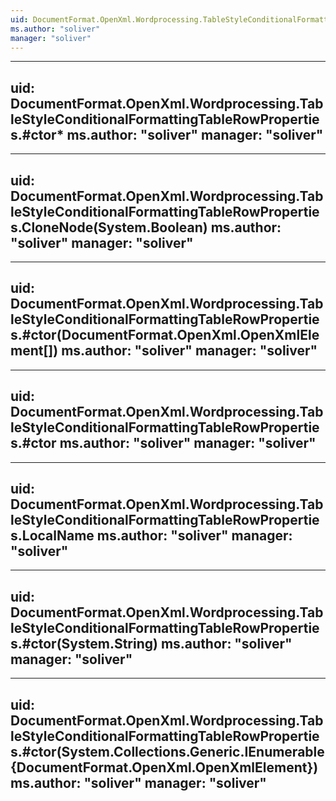 ```yaml
---
uid: DocumentFormat.OpenXml.Wordprocessing.TableStyleConditionalFormattingTableRowProperties
ms.author: "soliver"
manager: "soliver"
---
```


---
uid: DocumentFormat.OpenXml.Wordprocessing.TableStyleConditionalFormattingTableRowProperties.#ctor*
ms.author: "soliver"
manager: "soliver"
---

---
uid: DocumentFormat.OpenXml.Wordprocessing.TableStyleConditionalFormattingTableRowProperties.CloneNode(System.Boolean)
ms.author: "soliver"
manager: "soliver"
---

---
uid: DocumentFormat.OpenXml.Wordprocessing.TableStyleConditionalFormattingTableRowProperties.#ctor(DocumentFormat.OpenXml.OpenXmlElement[])
ms.author: "soliver"
manager: "soliver"
---

---
uid: DocumentFormat.OpenXml.Wordprocessing.TableStyleConditionalFormattingTableRowProperties.#ctor
ms.author: "soliver"
manager: "soliver"
---

---
uid: DocumentFormat.OpenXml.Wordprocessing.TableStyleConditionalFormattingTableRowProperties.LocalName
ms.author: "soliver"
manager: "soliver"
---

---
uid: DocumentFormat.OpenXml.Wordprocessing.TableStyleConditionalFormattingTableRowProperties.#ctor(System.String)
ms.author: "soliver"
manager: "soliver"
---

---
uid: DocumentFormat.OpenXml.Wordprocessing.TableStyleConditionalFormattingTableRowProperties.#ctor(System.Collections.Generic.IEnumerable{DocumentFormat.OpenXml.OpenXmlElement})
ms.author: "soliver"
manager: "soliver"
---
